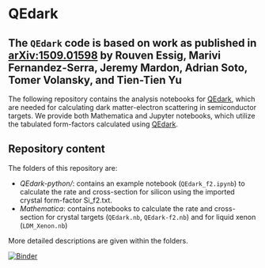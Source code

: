 # QEdark

## The `QEdark` code is based on work as published in [arXiv:1509.01598](https://arxiv.org/abs/1509.01598) by Rouven Essig, Marivi Fernandez-Serra, Jeremy Mardon, Adrian Soto, Tomer Volansky, and Tien-Tien Yu

The following repository contains the analysis notebooks for [QEdark](https://github.com/adrian-soto/QEdark_repo), which are needed for calculating dark matter-electron scattering in semiconductor targets. We provide both Mathematica and Jupyter notebooks, which utilize the tabulated form-factors calculated using [QEdark](https://github.com/adrian-soto/QEdark_repo). 

## Repository content
The folders of this repository are:
- *QEdark-python/*: contains an example notebook (`QEdark_f2.ipynb`) to calculate the rate and cross-section for silicon using the imported crystal form-factor Si_f2.txt. 
- *Mathematica*: contains notebooks to calculate the rate and cross-section for crystal targets (`QEdark.nb`, `QEdark-f2.nb`) and for liquid xenon (`LDM_Xenon.nb`)

More detailed descriptions are given within the folders.

[![Binder](https://mybinder.org/badge_logo.svg)](https://mybinder.org/v2/gh/tientienyu/QEdark/HEAD)
